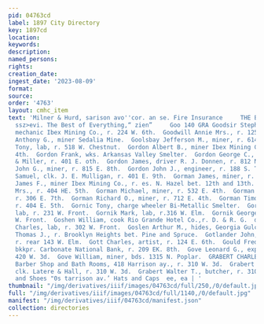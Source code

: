 ```yaml
---
pid: 04763cd
label: 1897 City Directory
key: 1897cd
location: 
keywords: 
description: 
named_persons: 
rights: 
creation_date: 
ingest_date: '2023-08-09'
format: 
source: 
order: '4763'
layout: cmhc_item
text: 'Milner & Hurd, sarison avo''cor. an se. Fire Insurance     THE BLOSE DRUG GO,
  ssz>evi. The Best of Everything,“ zien”     Goo 140 GRA Goodsir Stephen R., master
  mechanic Ibex Mining Co., r. 224 W. 6th.  Goodwill Annie Mrs., r. 125 W. Chestnut.  Goodwill
  Anthony G., miner Sedalia Mine.  Goolsbay Jefferson M., miner, r. 614 W. Elm.  Gordek
  Tony, lab, r. 518 W. Chestnut.  Gordon Albert B., miner Ibex Mining Co.,r. 323 W.
  4th.  Gordon Frank, wks. Arkansas Valley Smelter.  Gordon George C., blksmith Murray
  & Miller, r. 401 E. oth.  Gordon James, driver R. J. Donnen, r. 812 N. Hazel.  Gordon
  John G., miner, r. 815 E. 8th.  Gordon John J., engineer, r. 188 S. Toledo av.  Gordon
  Samuel, clk. J. E. Mulligan, r. 401 E. 9th.  Gorman James, miner, r. 404 E. 5th.  Gorman
  James F., miner Ibex Mining Co., r. es. N. Hazel bet. 12th and 13th.  Gorman Kate
  Mrs., r. 404 HE. 5th.  Gorman Michael, miner, r. 532 E. 4th.  Gorman Nora Miss,
  r. 306 E. 7th.  Gorman Richard O., miner, r. 712 E. 4th.  Gorman Timothy, miner,
  r. 404 E. 5th.  Gornic Tony, charge wheeler Bi-Metallic Smelter.  Gornik Anton,
  lab, r. 231 W. Front.  Gornik Mark, lab, r.316 W. Elm.  Gornik George, lab, r. 221
  W. Front.  Goshen William, cook Rio Grande Hotel Co.,r. D. & R. G.  depot.  Goshier
  Charles, lab, r. 302 W. Front.  Goslen Arthur M., hides, Georgia Gulch.  Gossert
  Thomas J., r. Brooklyn Heights bet. Pine and Spruce.  Gotlander John, teamster,
  r. rear 143 W. Elm.  Gott Charles, artist, r. 124 E. 6th.  Gould Fred J., individual
  bkkpr. Carbonate National Bank, r. 209 EK. 8th.  Gove Leonard G., expressman, r.
  420 W. 3d.  Gove William, miner, bds. 1315 N. Poplar.  GRABERT CHARLES, propr. Palace
  Barber Shop and Bath Rooms, 418 Harrison ay., r. 310 W. 3d.  Grabert George L.,
  clk. Latere & Hall, r. 310 W. 3d.  Grabert Walter T., butcher, r. 310 W. 3d.     Boots
  and Shoes "0s tarrison av.’ Hats and Caps  ee, ea | '
thumbnail: "/img/derivatives/iiif/images/04763cd/full/250,/0/default.jpg"
full: "/img/derivatives/iiif/images/04763cd/full/1140,/0/default.jpg"
manifest: "/img/derivatives/iiif/04763cd/manifest.json"
collection: directories
---
```

